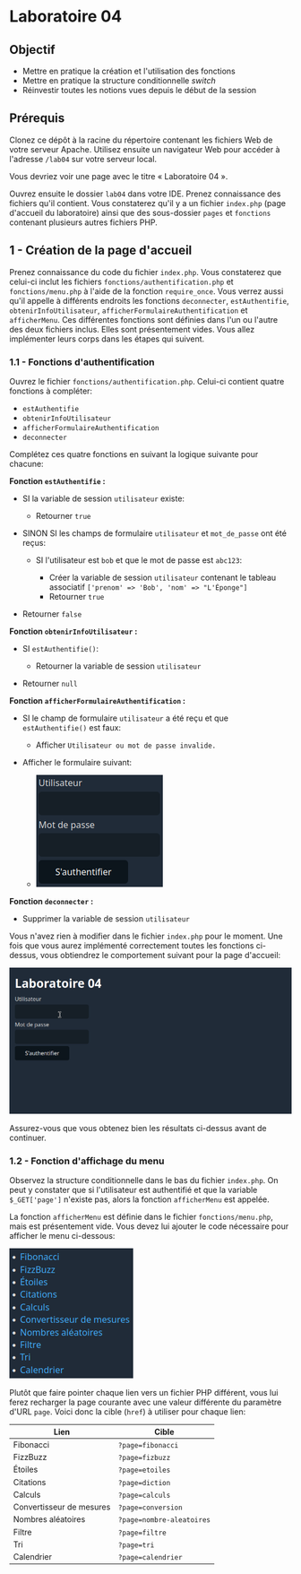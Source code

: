 # Laboratoire 04

## Objectif

* Mettre en pratique la création et l'utilisation des fonctions
* Mettre en pratique la structure conditionnelle *switch*
* Réinvestir toutes les notions vues depuis le début de la session

## Prérequis

Clonez ce dépôt à la racine du répertoire contenant les fichiers Web de votre serveur Apache. Utilisez ensuite un navigateur Web pour accéder à l'adresse `/lab04` sur votre serveur local.

Vous devriez voir une page avec le titre « Laboratoire 04 ».

Ouvrez ensuite le dossier `lab04` dans votre IDE. Prenez connaissance des fichiers qu'il contient. Vous constaterez qu'il y a un fichier `index.php` (page d'accueil du laboratoire) ainsi que des sous-dossier `pages` et `fonctions` contenant plusieurs autres fichiers PHP.

## 1 - Création de la page d'accueil

Prenez connaissance du code du fichier `index.php`. Vous constaterez que celui-ci inclut les fichiers `fonctions/authentification.php` et `fonctions/menu.php` à l'aide de la fonction `require_once`. Vous verrez aussi qu'il appelle à différents endroits les fonctions `deconnecter`, `estAuthentifie`, `obtenirInfoUtilisateur`, `afficherFormulaireAuthentification` et `afficherMenu`. Ces différentes fonctions sont définies dans l'un ou l'autre des deux fichiers inclus. Elles sont présentement vides. Vous allez implémenter leurs corps dans les étapes qui suivent.

### 1.1 - Fonctions d'authentification

Ouvrez le fichier `fonctions/authentification.php`. Celui-ci contient quatre fonctions à compléter:

* `estAuthentifie`
* `obtenirInfoUtilisateur`
* `afficherFormulaireAuthentification`
* `deconnecter`

Complétez ces quatre fonctions en suivant la logique suivante pour chacune:

**Fonction `estAuthentifie` :**

* SI la variable de session `utilisateur` existe:
    
    * Retourner `true`

* SINON SI les champs de formulaire `utilisateur` et `mot_de_passe` ont été reçus:

    * SI l'utilisateur est `bob` et que le mot de passe est `abc123`:

        * Créer la variable de session `utilisateur` contenant le tableau associatif `['prenom' => 'Bob', 'nom' => "L'Éponge"]`
        * Retourner `true`
* Retourner `false`

**Fonction `obtenirInfoUtilisateur` :**

* SI `estAuthentifie()`:
    
    * Retourner la variable de session `utilisateur`

* Retourner `null`

**Fonction `afficherFormulaireAuthentification` :**

* SI le champ de formulaire `utilisateur` a été reçu et que `estAuthentifie()` est faux:

    * Afficher `Utilisateur ou mot de passe invalide.`

* Afficher le formulaire suivant:

    * ![](images-readme/formulaire-authentification.png)

**Fonction `deconnecter` :**

* Supprimer la variable de session `utilisateur`

Vous n'avez rien à modifier dans le fichier `index.php` pour le moment. Une fois que vous aurez implémenté correctement toutes les fonctions ci-dessus, vous obtiendrez le comportement suivant pour la page d'accueil:

![](images-readme/demo-authentification.gif)

Assurez-vous que vous obtenez bien les résultats ci-dessus avant de continuer.

### 1.2 - Fonction d'affichage du menu

Observez la structure conditionnelle dans le bas du fichier `index.php`. On peut y constater que si l'utilisateur est authentifié et que la variable `$_GET['page']` n'existe pas, alors la fonction `afficherMenu` est appelée.

La fonction `afficherMenu` est définie dans le fichier `fonctions/menu.php`, mais est présentement vide. Vous devez lui ajouter le code nécessaire pour afficher le menu ci-dessous:

![](images-readme/menu.png)

Plutôt que faire pointer chaque lien vers un fichier PHP différent, vous lui ferez recharger la page courante avec une valeur différente du paramètre d'URL `page`. Voici donc la cible (`href`) à utiliser pour chaque lien:

| Lien                        | Cible                          |
|-----------------------------|--------------------------------|
| Fibonacci                   | `?page=fibonacci`             |
| FizzBuzz                    | `?page=fizbuzz`               |
| Étoiles                     | `?page=etoiles`               |
| Citations                   | `?page=diction`               |
| Calculs                     | `?page=calculs`               |
| Convertisseur de mesures    | `?page=conversion`            |
| Nombres aléatoires          | `?page=nombre-aleatoires`     |
| Filtre                      | `?page=filtre`                |
| Tri                         | `?page=tri`                   |
| Calendrier                  | `?page=calendrier`            |
